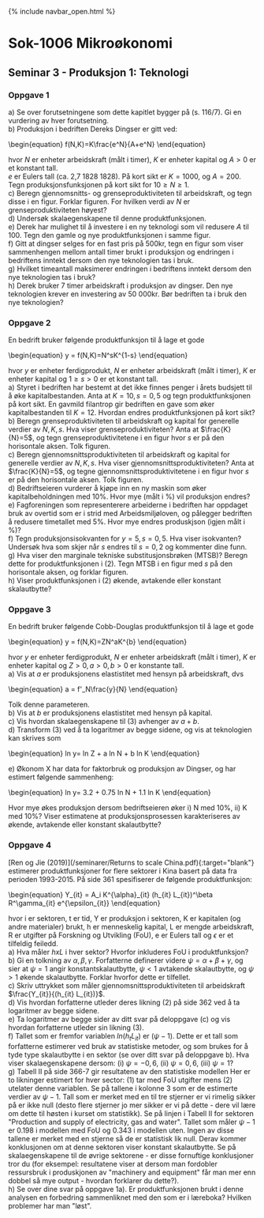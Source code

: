 {% include navbar_open.html %}
# Sok-1006 Mikroøkonomi   

## Seminar 3 - Produksjon 1: Teknologi   

   

### Oppgave 1   

a) Se over forutsetningene som dette kapitlet bygger på (s. 116/7). Gi en vurdering av hver forutsetning.   
b) Produksjon i bedriften Dereks Dingser er gitt ved:   

\begin{equation}
   f(N,K)=K\frac{e^N}{A+e^N}
\end{equation}


hvor $N$ er enheter arbeidskraft (målt i timer), $K$ er enheter kapital og $A>0$ er et konstant tall.   
$e$ er Eulers tall (ca. 2,7 1828 1828). På kort sikt er $K=1000$, og $A=200$.   
Tegn produksjonsfunksjonen på kort sikt for $10\geq N\geq 1$.   
c) Beregn gjennomsnitts- og grenseproduktiviteten til arbeidskraft, og tegn disse i en figur. Forklar figuren. For hvilken verdi av $N$ er grenseproduktiviteten høyest?  
d) Undersøk skalaegenskapene til denne produktfunksjonen.   
e) Derek har mulighet til å investere i en ny teknologi som vil redusere $A$ til 100. Tegn den gamle og nye produktfunksjonen i samme figur.       
f) Gitt at dingser selges for en fast pris på 500kr, tegn en figur som viser sammenhengen mellom antall timer brukt i produksjon og endringen i bedriftens inntekt dersom den nye teknologien tas i bruk.    
g) Hvilket timeantall maksimerer endringen i bedriftens inntekt dersom den nye teknologien tas i bruk?   
h) Derek bruker 7 timer arbeidskraft i produksjon av dingser. Den nye teknologien krever en investering av 50 000kr. Bør bedriften ta i bruk den nye teknologien?    



### Oppgave 2   

En bedrift bruker følgende produktfunksjon til å lage et gode


\begin{equation}
   y = f(N,K)=N^sK^{1-s}
\end{equation}


hvor $y$ er enheter ferdigprodukt, $N$ er enheter arbeidskraft (målt i timer), $K$ er enheter kapital og $1\geq  s>0$ er et konstant tall.   
a) Styret i bedriften har bestemt at det ikke finnes penger i årets budsjett til å øke kapitalbestanden. Anta at $K=10, s=0,5$ og tegn produktfunksjonen på kort sikt.   En gavmild filantrop gir bedriften en gave som øker kapitalbestanden til $K=12$. Hvordan endres produktfunksjonen på kort sikt?     
b) Beregn grenseproduktiviteten til arbeidskraft og kapital for generelle verdier av $N, K, s$. Hva viser grenseproduktiviteten? Anta at $\frac{K}{N}=5$, og tegn grenseproduktivitetene i en figur hvor $s$ er på den horisontale aksen. Tolk figuren.   
c) Beregn gjennomsnittsproduktiviteten til arbeidskraft og kapital for generelle verdier av $N, K, s$. Hva viser gjennomsnittsproduktiviteten? Anta at $\frac{K}{N}=5$, og tegne gjennomsnittsproduktivitetene i en figur hvor $s$ er på den horisontale aksen. Tolk figuren.   
d) Bedriftseieren vurderer å kjøpe inn en ny maskin som øker kapitalbeholdningen med 10%. Hvor mye (målt i %) vil produksjon endres?   
e) Fagforeningen som representerere arbeiderne i bedriften har oppdaget bruk av overtid som er i strid med Arbeidsmiljøloven, og pålegger bedriften å redusere timetallet med 5%. Hvor mye endres produskjson (igjen målt i %)?   
f) Tegn produksjonsisokvanten for $y=5, s=0,5$. Hva viser isokvanten? Undersøk hva som skjer når $s$ endres til $s=0,2$ og kommenter dine funn.    
g) Hva viser den marginale tekniske substitusjonsbrøken (MTSB)? Beregn dette for produktfunksjonen i (2). Tegn MTSB i en figur med $s$ på den horisontale aksen, og forklar figuren.  
h) Viser produktfunksjonen i (2) økende, avtakende eller konstant skalautbytte?   


### Oppgave 3   

En bedrift bruker følgende Cobb-Douglas produktfunksjon til å lage et gode


\begin{equation}
   y = f(N,K)=ZN^aK^{b}
\end{equation}


hvor $y$ er enheter ferdigprodukt, $N$ er enheter arbeidskraft (målt i timer), $K$ er enheter kapital og $Z>0, a>0, b>0$ er konstante tall.  
a) Vis at $a$ er produksjonens elastistitet med hensyn på arbeidskraft, dvs   

\begin{equation}
   a = f'\_N\frac{y}{N}
\end{equation}

Tolk denne parameteren.   
b) Vis at $b$ er produksjonens elastistitet med hensyn på kapital.   
c) Vis hvordan skalaegenskapene til (3) avhenger av $a+b$.   
d) Transform (3) ved å ta logaritmer av begge sidene, og vis at teknologien kan skrives som   

\begin{equation}
   ln y= ln Z + a ln N + b ln K
\end{equation}

e) Økonom X har data for faktorbruk og produksjon av Dingser, og har estimert følgende sammenheng:


\begin{equation}
  ln y= 3.2 + 0.75 ln N + 1.1 ln K
\end{equation}

Hvor mye økes produksjon dersom bedriftseieren øker i) N med 10%, ii) K med 10%? Viser estimatene at produksjonsprosessen karakteriseres av økende, avtakende eller konstant skalautbytte?   


### Oppgave 4   

[Ren og Jie (2019)](/seminarer/Returns to scale China.pdf){:target="blank"} estimerer produktfunksjoner for flere sektorer i Kina basert på data fra perioden 1993-2015. På side 361 spesifiserer de følgende produktfunksjon:


\begin{equation}
  Y_\{it} = A\_i K^{\alpha}\_{it} (h\_{it}  L\_{it})^\beta R^\gamma\_{it} e^{\epsilon\_{it}}
\end{equation}

hvor i er sektoren, t er tid, Y er produksjon i sektoren, K er kapitalen (og andre materialer) brukt, h er menneskelig kapital, L er mengde arbeidskraft, R er utgifter på Forskning og Utvikling (FoU), e er Eulers tall og $\epsilon$ er et tilfeldig feiledd.   
a) Hva måler $h x L$ i hver sektor? Hvorfor inkluderes FoU i produktfunksjon?     
b) Gi en tolkning av $\alpha, \beta, \gamma$. Forfatterne definerer videre $\psi=\alpha+\beta+\gamma$, og sier at $\psi=1$ angir konstantskalautbytte, $\psi<1$ avtakende skalautbytte, og $\psi>1$ økende skalautbytte. Forklar hvorfor dette er tilfellet.    
c) Skriv uttrykket som måler gjennomsnittsproduktiviteten til arbeidskraft $\frac{Y_{it}}{(h_{it}  L_{it})}$.   
d) Vis hvordan forfatterne utleder deres likning (2) på side 362 ved å ta logaritmer av begge sidene.   
e) Ta logaritmer av begge sider av ditt svar på deloppgave (c) og vis hvordan forfatterne utleder sin likning (3).   
f) Tallet som er fremfor variablen $ln (h_t  L_{it})$ er $(\psi-1)$. Dette er et tall som forfatterne estimerer ved bruk av statistiske metoder, og som brukes for å tyde type skalautbytte i en sektor (se over ditt svar på deloppgave b). Hva viser skalaegenskapene dersom: (i) $\psi=-0,6$, (ii) $\psi=0,6$, (iii) $\psi=1$?    
g) Tabell II på side 366-7 gir resultatene av den statistiske modellen Her er to likninger estimert for hver sector: (1) tar med FoU utgifter mens (2) utelater denne variablen. Se på tallene i kolonne 3 som er de estimerte verdier av $\psi-1$. Tall som er merket med en til tre stjerner er vi rimelig sikker på er ikke null (desto flere stjerner jo mer sikker er vi på dette - dere vil lære om dette til høsten i kurset om statistikk). Se på linjen i Tabell II for sektoren "Production and supply of electricity, gas and water". Tallet som måler $\psi-1$ er 0.198 i modellen med FoU og 0.343 i modellen uten. Ingen av disse tallene er merket med en stjerne så de er statistisk lik null. Derav kommer konklusjonen om at denne sektoren viser konstant skalautbytte. Se på skalaegenskapene til de øvrige sektorene - er disse fornuftige konklusjoner tror du (for eksempel: resultatene viser at dersom man fordobler ressursbruk i produskjonen av "machinery and equipment" får man mer enn dobbel så mye output - hvordan forklarer du dette?).   
h) Se over dine svar på oppgave 1a). Er produktfunksjonen brukt i denne analysen en forbedring sammenliknet med den som er i læreboka? Hvilken problemer har man "løst".   








